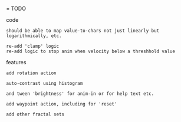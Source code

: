 = TODO

code

    should be able to map value-to-chars not just linearly but logarithmically, etc.

    re-add 'clamp' logic
    re-add logic to stop anim when velocity below a threshhold value

features

    add rotation action

    auto-contrast using histogram

    and tween 'brightness' for anim-in or for help text etc.

    add waypoint action, including for 'reset' 

    add other fractal sets
